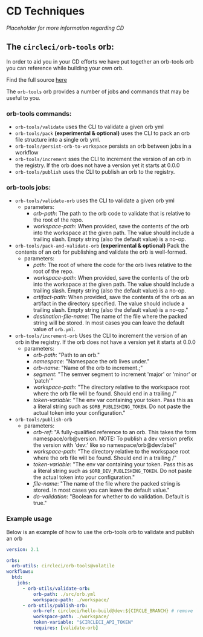 # CD Techniques

_Placeholder for more information regarding CD_

## The `circleci/orb-tools` orb:

In order to aid you in your CD efforts we have put together an orb-tools orb you can
reference while building your own orb.

Find the full source [here](https://github.com/CircleCI-Public/circleci-orbs/blob/master/src/orb-tools/orb.yml)

The `orb-tools` orb provides a number of jobs and commands that may be useful to you.

### orb-tools commands:
- `orb-tools/validate` uses the CLI to validate a given orb yml
- `orb-tools/pack` **(experimental & optional)** uses the CLI to pack an orb file structure into a single orb yml.
- `orb-tools/persist-orb-to-workspace` persists an orb between jobs in a workflow
- `orb-tools/increment` sses the CLI to increment the version of an orb in the registry. If the orb does not have a version yet it starts at 0.0.0
- `orb-tools/publish` uses the CLI to publish an orb to the registry.

### orb-tools jobs:
- `orb-tools/validate-orb` uses the CLI to validate a given orb yml
  - parameters:
    - _orb-path_: The path to the orb code to validate that is relative to the root of the repo.
    - _workspace-path_: When provided, save the contents of the orb into the workspace at the given path. The value should include a trailing slash.  Empty string (also the default value) is a no-op.
- `orb-tools/pack-and-validate-orb` **(experimental & optional)** Pack the contents of an orb for publishing and validate the orb is well-formed.
  - parameters:
    - _path_: The root of where the code for the orb lives relative to the root of the repo.
    - _workspace-path_: When provided, save the contents of the orb into the workspace at the given path. The value should include a trailing slash.  Empty string (also the default value) is a no-op.
    - _artifact-path_: When provided, save the contents of the orb as an artifact in the directory specified. The value should include a trailing slash.  Empty string (also the default value) is a no-op."
    - _destination-file-name_: The name of the file where the packed string will be stored.  In most cases you can leave the default value of `orb.yml`.
- `orb-tools/increment-orb` Uses the CLI to increment the version of an orb in the registry. If the orb does not have a version yet it starts at 0.0.0
  - parameters:
    - _orb-path_: "Path to an orb."
    - _namespace_: "Namespace the orb lives under."
    - _orb-name_: "Name of the orb to increment.;"
    - _segment_: "The semver segment to increment 'major' or 'minor' or 'patch'"
    - _workspace-path_: "The directory relative to the workspace root where the orb file will be found. Should end in a trailing /"
    - _token-variable_: "The env var containing your token. Pass this as a literal string such as `$ORB_PUBLISHING_TOKEN`. Do not paste the actual token into your configuration."
- `orb-tools/publish-orb`
  - parameters:
    - _orb-ref_: "A fully-qualified reference to an orb. This takes the form namespace/orb@version. NOTE: To publish a dev version prefix the version with 'dev:' like so namespace/orb@dev:label"
    - _workspace-path_: "The directory relative to the workspace root where the orb file will be found. Should end in a trailing /"
    - _token-variable_: "The env var containing your token. Pass this as a literal string such as `$ORB_DEV_PUBLISHING_TOKEN`. Do not paste the actual token into your configuration."
    - _file-name_: "The name of the file where the packed string is stored. In most cases you can leave the default value."
    - _do-validation_: "Boolean for whether to do validation. Default is true."

### Example usage

Below is an example of how to use the orb-tools orb to validate and publish an
orb

```yaml
version: 2.1

orbs:
  orb-utils: circleci/orb-tools@volatile
workflows:
  btd:
    jobs:
      - orb-utils/validate-orb:
          orb-path: ./src/orb.yml
          workspace-path: ./workspace/
      - orb-utils/publish-orb:
          orb-ref: circleci/hello-build@dev:${CIRCLE_BRANCH} # remove `dev:` and use a semver to release a production version
          workspace-path: ./workspace/
          token-variable: "$CIRCLECI_API_TOKEN"
          requires: [validate-orb]
```
